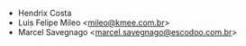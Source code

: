 - Hendrix Costa
- Luis Felipe Mileo \<<mileo@kmee.com.br>\>
- Marcel Savegnago \<<marcel.savegnago@escodoo.com.br>\>
